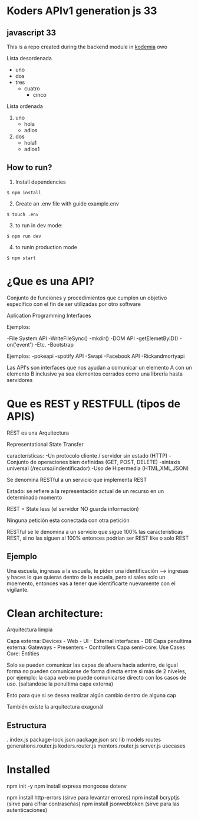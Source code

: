 # Koders APIv1 generation js 33
## javascript 33
This is a repo created during the backend module in [kodemia](https://kodemia.mx) owo

Lista desordenada 
- uno 
- dos 
- tres
    - cuatro
        - cinco

Lista ordenada

1. uno 
    - hola
    - adios
2. dos 
    - hola1
    - adios1

## How to run?

1. Install dependencies

```
$ npm install
```

2. Create an .env file with guide example.env

```
$ touch .env
```


3. to run in dev mode: 

```
$ npm run dev
```

4. to runin production mode

```
$ npm start
```

# ¿Que es una API?

Conjunto de funciones y procedimientos que cumplen un objetivo específico con el fin de ser utilizadas por otro software

Aplication Programming Interfaces

Ejemplos:

-File System API
    -WriteFileSync()
    -mkdir()
-DOM API
    -getElemetByID()
    -on('event')
    -Etc.
-Bootstrap

Ejemplos: 
-pokeapi
-spotify API
-Swapi
-Facebook API
-Rickandmortyapi

Las API's son interfaces que nos ayudan a comunicar un elemento A con un elemento B
inclusive ya sea elementos cerrados como una librería hasta servidores

# Que es REST y RESTFULL (tipos de APIS)

REST es una Arquitectura

Representational State Transfer

características:
-Un protocolo cliente / servidor sin estado (HTTP)
-Conjunto de operaciones bien definidas (GET, POST, DELETE)
-sintaxis universal (/recurso/indentificador)
-Uso de Hipermedia (HTML,XML,JSON)

Se denomina RESTful a un servicio que implementa REST

Estado: se refiere a la representación actual de un recurso en un determinado momento

REST = State less (el servidor NO guarda información)

Ninguna petición esta conectada con otra petición

RESTful se le denomina a un servicio que sigue 100% las características REST, si no las siguen al 100% entonces podrían ser REST like o solo REST


## Ejemplo 

Una escuela, ingresas a la escuela, te piden una identificación --> ingresas y haces lo que quieras dentro de la escuela, pero si sales solo un moemento, entonces vas a tener que identificarte nuevamente con el vigilante.

# Clean architecture:

Arquitectura limpia

Capa externa: Devices - Web - UI - External interfaces - DB 
Capa penultima externa: Gateways - Presenters - Controllers
Capa semi-core: Use Cases
Core: Entities

Solo se pueden comunicar las capas de afuera hacia adentro, de igual forma no pueden comunicarse de forma directa entre si más de 2 niveles, por ejemplo: 
la capa web no puede comunicarse directo con los casos de uso. (saltandose la penultima capa externa)

Esto para que si se desea realizar algún cambio dentro de alguna cap

También existe la arquitectura exagonál 

## Estructura

.
    index.js
    package-lock.json
    package.json
    src
        lib
        models
        routes
            generations.router.js
            koders.router.js
            mentors.router.js
        server.js
        usecases
    
# Installed

npm init -y
npm install express mongoose dotenv

npm install http-errors (sirve para levantar errores)
npm install bcryptjs (sirve para cifrar contraseñas)
npm install jsonwebtoken (sirve para las autenticaciones)
